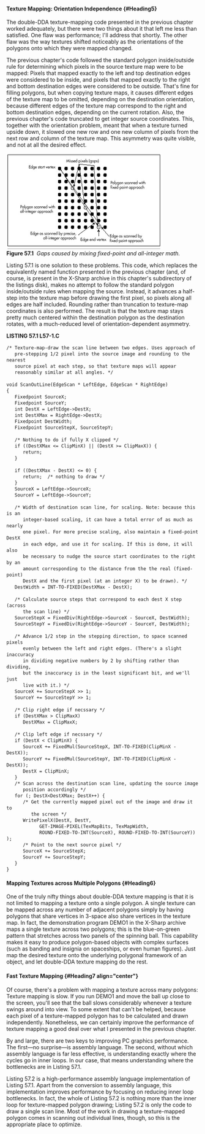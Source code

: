 #### Texture Mapping: Orientation Independence {#Heading5}

The double-DDA texture-mapping code presented in the previous chapter
worked adequately, but there were two things about it that left me less
than satisfied. One flaw was performance; I'll address that shortly. The
other flaw was the way textures shifted noticeably as the orientations
of the polygons onto which they were mapped changed.

The previous chapter's code followed the standard polygon inside/outside
rule for determining which pixels in the source texture map were to be
mapped: Pixels that mapped exactly to the left and top destination edges
were considered to be inside, and pixels that mapped exactly to the
right and bottom destination edges were considered to be outside. That's
fine for filling polygons, but when copying texture maps, it causes
different edges of the texture map to be omitted, depending on the
destination orientation, because different edges of the texture map
correspond to the right and bottom destination edges, depending on the
current rotation. Also, the previous chapter's code truncated to get
integer source coordinates. This, together with the orientation problem,
meant that when a texture turned upside down, it slowed one new row and
one new column of pixels from the next row and column of the texture
map. This asymmetry was quite visible, and not at all the desired
effect.

![](images/57-01.jpg)\
 **Figure 57.1**  *Gaps caused by mixing fixed-point and all-integer
math.*

Listing 57.1 is one solution to these problems. This code, which
replaces the equivalently named function presented in the previous
chapter (and, of course, is present in the X-Sharp archive in this
chapter's subdirectory of the listings disk), makes no attempt to follow
the standard polygon inside/outside rules when mapping the source.
Instead, it advances a half-step into the texture map before drawing the
first pixel, so pixels along all edges are half included. Rounding
rather than truncation to texture-map coordinates is also performed. The
result is that the texture map stays pretty much centered within the
destination polygon as the destination rotates, with a much-reduced
level of orientation-dependent asymmetry.

**LISTING 57.1 L57-1.C**

    /* Texture-map-draw the scan line between two edges. Uses approach of
       pre-stepping 1/2 pixel into the source image and rounding to the nearest
       source pixel at each step, so that texture maps will appear
       reasonably similar at all angles. */

    void ScanOutLine(EdgeScan * LeftEdge, EdgeScan * RightEdge)
    {
       Fixedpoint SourceX;
       Fixedpoint SourceY;
       int DestX = LeftEdge->DestX;
       int DestXMax = RightEdge->DestX;
       Fixedpoint DestWidth;
       Fixedpoint SourceStepX, SourceStepY;

       /* Nothing to do if fully X clipped */
       if ((DestXMax <= ClipMinX) || (DestX >= ClipMaxX)) {
          return;
       }

       if ((DestXMax - DestX) <= 0) {
          return;  /* nothing to draw */
       }
       SourceX = LeftEdge->SourceX;
       SourceY = LeftEdge->SourceY;

       /* Width of destination scan line, for scaling. Note: because this is an
          integer-based scaling, it can have a total error of as much as nearly
          one pixel. For more precise scaling, also maintain a fixed-point DestX
          in each edge, and use it for scaling. If this is done, it will also
          be necessary to nudge the source start coordinates to the right by an
          amount corresponding to the distance from the the real (fixed-point)
          DestX and the first pixel (at an integer X) to be drawn). */
       DestWidth = INT-TO-FIXED(DestXMax - DestX);

       /* Calculate source steps that correspond to each dest X step (across
          the scan line) */
       SourceStepX = FixedDiv(RightEdge->SourceX - SourceX, DestWidth);
       SourceStepY = FixedDiv(RightEdge->SourceY - SourceY, DestWidth);

       /* Advance 1/2 step in the stepping direction, to space scanned pixels
          evenly between the left and right edges. (There's a slight inaccuracy
          in dividing negative numbers by 2 by shifting rather than dividing,
          but the inaccuracy is in the least significant bit, and we'll just
          live with it.) */
       SourceX += SourceStepX >> 1;
       SourceY += SourceStepY >> 1;

       /* Clip right edge if necssary */
       if (DestXMax > ClipMaxX)
          DestXMax = ClipMaxX;

       /* Clip left edge if necssary */
       if (DestX < ClipMinX) {
          SourceX += FixedMul(SourceStepX, INT-TO-FIXED(ClipMinX - DestX));
          SourceY += FixedMul(SourceStepY, INT-TO-FIXED(ClipMinX - DestX));
          DestX = ClipMinX;
       }
       /* Scan across the destination scan line, updating the source image
          position accordingly */
       for (; DestX<DestXMax; DestX++) {
          /* Get the currently mapped pixel out of the image and draw it to
             the screen */
          WritePixelX(DestX, DestY,
                GET-IMAGE-PIXEL(TexMapBits, TexMapWidth,
                ROUND-FIXED-TO-INT(SourceX), ROUND-FIXED-TO-INT(SourceY)) );
          /* Point to the next source pixel */
          SourceX += SourceStepX;
          SourceY += SourceStepY;
       }
    }

#### Mapping Textures across Multiple Polygons {#Heading6}

One of the truly nifty things about double-DDA texture mapping is that
it is not limited to mapping a texture onto a single polygon. A single
texture can be mapped across any number of adjacent polygons simply by
having polygons that share vertices in 3-space also share vertices in
the texture map. In fact, the demonstration program DEMO1 in the X-Sharp
archive maps a single texture across two polygons; this is the
blue-on-green pattern that stretches across two panels of the spinning
ball. This capability makes it easy to produce polygon-based objects
with complex surfaces (such as banding and insignia on spaceships, or
even human figures). Just map the desired texture onto the underlying
polygonal framework of an object, and let double-DDA texture mapping do
the rest.

#### Fast Texture Mapping {#Heading7 align="center"}

Of course, there's a problem with mapping a texture across many
polygons: Texture mapping is slow. If you run DEMO1 and move the ball up
close to the screen, you'll see that the ball slows considerably
whenever a texture swings around into view. To some extent that can't be
helped, because each pixel of a texture-mapped polygon has to be
calculated and drawn independently. Nonetheless, we can certainly
improve the performance of texture mapping a good deal over what I
presented in the previous chapter.

By and large, there are two keys to improving PC graphics performance.
The first—no surprise—is assembly language. The second, without which
assembly language is far less effective, is understanding exactly where
the cycles go in inner loops. In our case, that means understanding
where the bottlenecks are in Listing 57.1.

Listing 57.2 is a high-performance assembly language implementation of
Listing 57.1. Apart from the conversion to assembly language, this
implementation improves performance by focusing on reducing inner loop
bottlenecks. In fact, the whole of Listing 57.2 is nothing more than the
inner loop for texture-mapped polygon drawing; Listing 57.2 is only the
code to draw a single scan line. Most of the work in drawing a
texture-mapped polygon comes in scanning out individual lines, though,
so this is the appropriate place to optimize.
